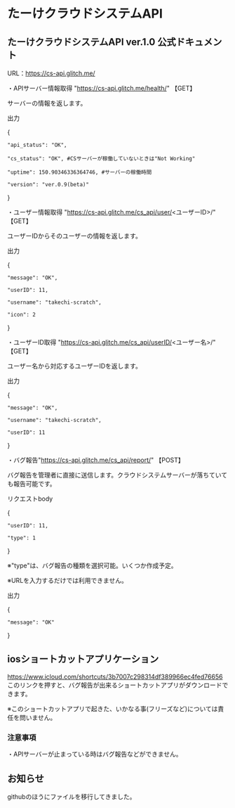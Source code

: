 # たーけクラウドシステムAPI

## たーけクラウドシステムAPI ver.1.0 公式ドキュメント

URL：https://cs-api.glitch.me/

・APIサーバー情報取得 "https://cs-api.glitch.me/health/" 【GET】

サーバーの情報を返します。

出力

{
    
    "api_status": "OK",
    
    "cs_status": "OK", #CSサーバーが稼働していないときは"Not Working"
    
    "uptime": 150.90346336364746, #サーバーの稼働時間
    
    "version": "ver.0.9(beta)"

}


・ユーザー情報取得 "https://cs-api.glitch.me/cs_api/user/<ユーザーID>/" 【GET】

ユーザーIDからそのユーザーの情報を返します。

出力

{
    
    "message": "OK",
    
    "userID": 11,
    
    "username": "takechi-scratch",
    
    "icon": 2

}


・ユーザーID取得 "https://cs-api.glitch.me/cs_api/userID/<ユーザー名>/" 【GET】

ユーザー名から対応するユーザーIDを返します。

出力

{
    
    "message": "OK",
   
    "username": "takechi-scratch",
   
    "userID": 11   

}


・バグ報告"https://cs-api.glitch.me/cs_api/report/" 【POST】

バグ報告を管理者に直接に送信します。クラウドシステムサーバーが落ちていても報告可能です。

リクエストbody

{
   
    "userID": 11,
   
    "type": 1

}

※"type"は、バグ報告の種類を選択可能。いくつか作成予定。

※URLを入力するだけでは利用できません。

出力

{
   
    "message": "OK"

}

## iosショートカットアプリケーション
https://www.icloud.com/shortcuts/3b7007c298314df389966ec4fed76656
このリンクを押すと、バグ報告が出来るショートカットアプリがダウンロードできます。

※このショートカットアプリで起きた、いかなる事(フリーズなど)については責任を問いません。
### 注意事項
・APIサーバーが止まっている時はバグ報告などができません。
## お知らせ
githubのほうにファイルを移行してきました。
